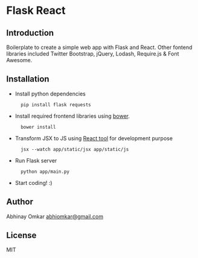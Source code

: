 Flask React
===========

Introduction
------------
Boilerplate to create a simple web app with Flask and React. Other fontend libraries included Twitter Bootstrap, jQuery, Lodash, Require.js & Font Awesome.

Installation
------------
* Install python dependencies
	
		pip install flask requests 

* Install required frontend libraries using [bower](http://bower.io/#install-bower).
		
		bower install 

* Transform JSX to JS using [React tool](http://facebook.github.io/react/docs/tooling-integration.html#productionizing-precompiled-jsx) for development purpose
		
		jsx --watch app/static/jsx app/static/js
		
* Run Flask server
		
		python app/main.py
		
* Start coding! :)

Author
------
Abhinay Omkar <abhiomkar@gmail.com>

License
-------
MIT
